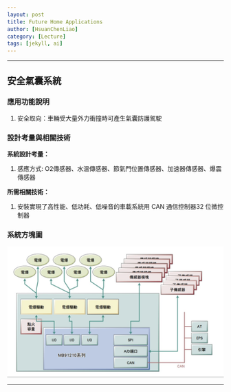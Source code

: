 ```yaml
---
layout: post
title: Future Home Applications
author: [HsuanChenLiao]
category: [Lecture]
tags: [jekyll, ai]
---
```




---
## 安全氣囊系統
### 應用功能說明
1. 安全取向：車輛受大量外力衝撞時可產生氣囊防護駕駛

### 設計考量與相關技術
**系統設計考量：**<br>
1. 感應方式: O2傳感器、水溫傳感器、節氣門位置傳感器、加速器傳感器、爆震傳感器

**所需相關技術：**
1. 安裝實現了高性能、低功耗、低噪音的車載系統用 CAN 通信控制器32 位微控制器

### 系統方塊圖
![image](https://github.com/HsuanChenLiao/MCU-project/blob/af4c4dccc32a9b9df016684c99487144955488dd/images/截圖%202023-06-15%20下午9.19.59.png?raw=true)


---


